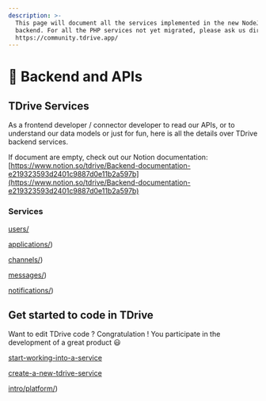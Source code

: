 ```yaml
---
description: >-
  This page will document all the services implemented in the new NodeJS
  backend. For all the PHP services not yet migrated, please ask us directly on
  https://community.tdrive.app/
---
```


# 🧱 Backend and APIs

## TDrive Services

As a frontend developer / connector developer to read our APIs, or to understand our data models or just for fun, here is all the details over TDrive backend services.

If document are empty, check out our Notion documentation: [https://www.notion.so/tdrive/Backend-documentation-e219323593d2401c9887d0e11b2a597b](https://www.notion.so/tdrive/Backend-documentation-e219323593d2401c9887d0e11b2a597b)

### Services

[users/](users/README.md)

[applications/](applications/README.md))

[channels/](channels/README.md))

[messages/](messages/README.md))

[notifications/](notifications/README.md))

## Get started to code in TDrive

Want to edit TDrive code ? Congratulation ! You participate in the development of a great product 😃

[start-working-into-a-service](intro/start-working-into-a-service.md)

[create-a-new-tdrive-service](intro/create-a-new-tdrive-service.md)

[intro/platform/](intro/platform/README.md))

